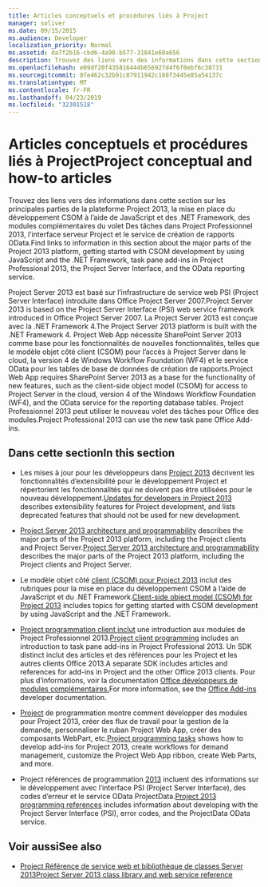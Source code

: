 ```yaml
---
title: Articles conceptuels et procédures liés à Project
manager: soliver
ms.date: 09/15/2015
ms.audience: Developer
localization_priority: Normal
ms.assetid: da7f2b16-cbd6-4a98-b577-31841e60a656
description: Trouvez des liens vers des informations dans cette section sur les principales parties de la plateforme Project 2013, la mise en place du développement CSOM à l’aide de JavaScript et des .NET Framework, des modules complémentaires du volet Des tâches dans Project Professionnel 2013, l’interface serveur Project et le service de création de rapports OData.
ms.openlocfilehash: e09df20f435816444b656927d4f6f0ebf6c38731
ms.sourcegitcommit: 8fe462c32b91c87911942c188f3445e85a54137c
ms.translationtype: MT
ms.contentlocale: fr-FR
ms.lasthandoff: 04/23/2019
ms.locfileid: "32301518"
---
```

# <a name="project-conceptual-and-how-to-articles"></a><span data-ttu-id="baf3d-103">Articles conceptuels et procédures liés à Project</span><span class="sxs-lookup"><span data-stu-id="baf3d-103">Project conceptual and how-to articles</span></span>

<span data-ttu-id="baf3d-104">Trouvez des liens vers des informations dans cette section sur les principales parties de la plateforme Project 2013, la mise en place du développement CSOM à l’aide de JavaScript et des .NET Framework, des modules complémentaires du volet Des tâches dans Project Professionnel 2013, l’interface serveur Project et le service de création de rapports OData.</span><span class="sxs-lookup"><span data-stu-id="baf3d-104">Find links to information in this section about the major parts of the Project 2013 platform, getting started with CSOM development by using JavaScript and the .NET Framework, task pane add-ins in Project Professional 2013, the Project Server Interface, and the OData reporting service.</span></span>
  
<span data-ttu-id="baf3d-105">Project Server 2013 est basé sur l’infrastructure de service web PSI (Project Server Interface) introduite dans Office Project Server 2007.</span><span class="sxs-lookup"><span data-stu-id="baf3d-105">Project Server 2013 is based on the Project Server Interface (PSI) web service framework introduced in Office Project Server 2007.</span></span> <span data-ttu-id="baf3d-106">La Project Server 2013 est conçue avec la .NET Framework 4.</span><span class="sxs-lookup"><span data-stu-id="baf3d-106">The Project Server 2013 platform is built with the .NET Framework 4.</span></span> <span data-ttu-id="baf3d-107">Project Web App nécessite SharePoint Server 2013 comme base pour les fonctionnalités de nouvelles fonctionnalités, telles que le modèle objet côté client (CSOM) pour l’accès à Project Server dans le cloud, la version 4 de Windows Workflow Foundation (WF4) et le service OData pour les tables de base de données de création de rapports.</span><span class="sxs-lookup"><span data-stu-id="baf3d-107">Project Web App requires SharePoint Server 2013 as a base for the functionality of new features, such as the client-side object model (CSOM) for access to Project Server in the cloud, version 4 of the Windows Workflow Foundation (WF4), and the OData service for the reporting database tables.</span></span> <span data-ttu-id="baf3d-108">Project Professionnel 2013 peut utiliser le nouveau volet des tâches pour Office des modules.</span><span class="sxs-lookup"><span data-stu-id="baf3d-108">Project Professional 2013 can use the new task pane Office Add-ins.</span></span>
  
## <a name="in-this-section"></a><span data-ttu-id="baf3d-109">Dans cette section</span><span class="sxs-lookup"><span data-stu-id="baf3d-109">In this section</span></span>

- <span data-ttu-id="baf3d-110">Les mises à jour pour les développeurs dans [Project 2013](updates-for-developers-in-project-2013.md) décrivent les fonctionnalités d’extensibilité pour le développement Project et répertorient les fonctionnalités qui ne doivent pas être utilisées pour le nouveau développement.</span><span class="sxs-lookup"><span data-stu-id="baf3d-110">[Updates for developers in Project 2013](updates-for-developers-in-project-2013.md) describes extensibility features for Project development, and lists deprecated features that should not be used for new development.</span></span> 
  
- <span data-ttu-id="baf3d-111">[Project Server 2013 architecture and programmability](project-server-2013-architecture-and-programmability.md) describes the major parts of the Project 2013 platform, including the Project clients and Project Server.</span><span class="sxs-lookup"><span data-stu-id="baf3d-111">[Project Server 2013 architecture and programmability](project-server-2013-architecture-and-programmability.md) describes the major parts of the Project 2013 platform, including the Project clients and Project Server.</span></span> 
  
- <span data-ttu-id="baf3d-112">Le modèle objet côté [client (CSOM) pour Project 2013](client-side-object-model-csom-for-project-2013.md) inclut des rubriques pour la mise en place du développement CSOM à l’aide de JavaScript et du .NET Framework.</span><span class="sxs-lookup"><span data-stu-id="baf3d-112">[Client-side object model (CSOM) for Project 2013](client-side-object-model-csom-for-project-2013.md) includes topics for getting started with CSOM development by using JavaScript and the .NET Framework.</span></span> 
  
- <span data-ttu-id="baf3d-113">[Project programmation client inclut](project-client-programming.md) une introduction aux modules de Project Professionnel 2013.</span><span class="sxs-lookup"><span data-stu-id="baf3d-113">[Project client programming](project-client-programming.md) includes an introduction to task pane add-ins in Project Professional 2013.</span></span> <span data-ttu-id="baf3d-114">Un SDK distinct inclut des articles et des références pour les Project et les autres clients Office 2013.</span><span class="sxs-lookup"><span data-stu-id="baf3d-114">A separate SDK includes articles and references for add-ins in Project and the other Office 2013 clients.</span></span> <span data-ttu-id="baf3d-115">Pour plus d’informations, voir la documentation [Office développeurs de modules complémentaires.](https://docs.microsoft.com/office/dev/add-ins/overview/office-add-ins)</span><span class="sxs-lookup"><span data-stu-id="baf3d-115">For more information, see the [Office Add-ins](https://docs.microsoft.com/office/dev/add-ins/overview/office-add-ins) developer documentation.</span></span> 
  
- <span data-ttu-id="baf3d-116">[Project](project-programming-tasks.md) de programmation montre comment développer des modules pour Project 2013, créer des flux de travail pour la gestion de la demande, personnaliser le ruban Project Web App, créer des composants WebPart, etc.</span><span class="sxs-lookup"><span data-stu-id="baf3d-116">[Project programming tasks](project-programming-tasks.md) shows how to develop add-ins for Project 2013, create workflows for demand management, customize the Project Web App ribbon, create Web Parts, and more.</span></span> 
  
- <span data-ttu-id="baf3d-117">Project références de programmation [2013](project-2013-programming-references.md) incluent des informations sur le développement avec l’interface PSI (Project Server Interface), des codes d’erreur et le service OData ProjectData.</span><span class="sxs-lookup"><span data-stu-id="baf3d-117">[Project 2013 programming references](project-2013-programming-references.md) includes information about developing with the Project Server Interface (PSI), error codes, and the ProjectData OData service.</span></span> 
  
## <a name="see-also"></a><span data-ttu-id="baf3d-118">Voir aussi</span><span class="sxs-lookup"><span data-stu-id="baf3d-118">See also</span></span>

- [<span data-ttu-id="baf3d-119">Project Référence de service web et bibliothèque de classes Server 2013</span><span class="sxs-lookup"><span data-stu-id="baf3d-119">Project Server 2013 class library and web service reference</span></span>](https://msdn.microsoft.com/library/ef1830e0-3c9a-4f98-aa0a-5556c298e7d1%28Office.15%29.aspx)
  

